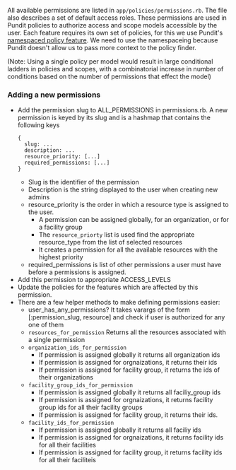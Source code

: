 All available permissions are listed in `app/policies/permissions.rb`. The file also describes a set of default access
roles. These permissions are used in Pundit policies to authorize access and scope models accessible by the user. Each
feature requires its own set of policies, for this we use Pundit's [namespaced policy
feature](https://github.com/varvet/pundit#policy-namespacing). We need to use the namespaceing because Pundit doesn't
allow us to pass more context to the policy finder.

(Note: Using a single policy per model would result in large conditional ladders in policies and
scopes, with a combinatorial increase in number of conditions based on the number of permissions
that effect the model)

### Adding a new permissions
- Add the permission slug to ALL_PERMISSIONS in permissions.rb. A new permission is keyed by its slug
  and is a hashmap that contains the following keys
    ```
    {
      slug: ...
      description: ...
      resource_priority: [...]
      required_permissions: [...]
    }
    ```
    - Slug is the identifier of the permission
    - Description is the string displayed to the user when creating new admins
    - resource_priority is the order in which a resource type is assigned to the user.
        - A permission can be assigned globally, for an organization, or for a facility group
        - The `resource_priorty` list is used find the appropriate resource_type from the list of selected resources
        - It creates a permission for all the available resources with the highest priority
    - required_permissions is list of other permissions a user must have before a permissions is assigned.
- Add this permission to appropriate ACCESS_LEVELS
- Update the policies for the features which are affected by this permission.
- There are a few helper methods to make defining permissions easier:
    - user_has_any_permissions?
        It takes varargs of the form [:permission_slug, resource] and check if user is authorized for any one of them
    - `resources_for_permission`
        Returns all the resources associated with a single permission
    - `organization_ids_for_permission`
        - If permission is assigned globally it returns all organization ids
        - If permission is assigned for orgnaizations, it returns their ids
        - If permission is assigned for facility group, it returns the ids of their organizations
    - `facility_group_ids_for_permission`
        - If permission is assigned globally it returns all faciliy_group ids
        - If permission is assigned for orgnaizations, it returns facility group ids for all their facility groups
        - If permission is assigned for facility group, it returns their ids.
    - `facility_ids_for_permission`
        - If permission is assigned globally it returns all faciliy ids
        - If permission is assigned for orgnaizations, it returns facility ids for all their facilities
        - If permission is assigned for facility group, it returns facility ids for all their faciliteis
